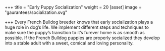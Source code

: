 +++
title = "Early Puppy Socialization"
weight = 20
[asset]
image = "gaurantees/socialization.svg"

+++
Every French Bulldog breeder knows that early socialization plays a huge role in dog’s life. We implement different steps and techniques to make sure the puppy’s transition to it’s furever home is as smooth as possible. If the French Bulldog puppies are properly socialized they develop into a stable adult with a sweet, comical and loving personality.